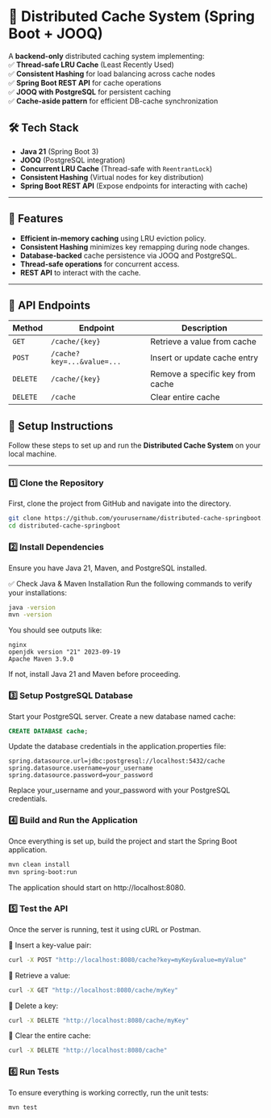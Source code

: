 # 🚀 Distributed Cache System (Spring Boot + JOOQ)  
A **backend-only** distributed caching system implementing:  
✅ **Thread-safe LRU Cache** (Least Recently Used)  
✅ **Consistent Hashing** for load balancing across cache nodes  
✅ **Spring Boot REST API** for cache operations  
✅ **JOOQ with PostgreSQL** for persistent caching  
✅ **Cache-aside pattern** for efficient DB-cache synchronization  

## 🛠️ Tech Stack
- **Java 21** (Spring Boot 3)
- **JOOQ** (PostgreSQL integration)
- **Concurrent LRU Cache** (Thread-safe with `ReentrantLock`)
- **Consistent Hashing** (Virtual nodes for key distribution)
- **Spring Boot REST API** (Expose endpoints for interacting with cache)

---

## 📌 Features
- **Efficient in-memory caching** using LRU eviction policy.
- **Consistent Hashing** minimizes key remapping during node changes.
- **Database-backed** cache persistence via JOOQ and PostgreSQL.
- **Thread-safe operations** for concurrent access.
- **REST API** to interact with the cache.

---

## 📡 API Endpoints

| Method  | Endpoint | Description |
|---------|---------|-------------|
| `GET`   | `/cache/{key}` | Retrieve a value from cache |
| `POST`  | `/cache?key=...&value=...` | Insert or update cache entry |
| `DELETE` | `/cache/{key}` | Remove a specific key from cache |
| `DELETE` | `/cache` | Clear entire cache |


## 📌 Setup Instructions
Follow these steps to set up and run the **Distributed Cache System** on your local machine.

---

### **1️⃣ Clone the Repository**
First, clone the project from GitHub and navigate into the directory.

```bash
git clone https://github.com/yourusername/distributed-cache-springboot.git
cd distributed-cache-springboot
```

### **2️⃣ Install Dependencies**
Ensure you have Java 21, Maven, and PostgreSQL installed.

✅ Check Java & Maven Installation
Run the following commands to verify your installations:

```bash
java -version
mvn -version
```
You should see outputs like:

```
nginx
openjdk version "21" 2023-09-19
Apache Maven 3.9.0
```
If not, install Java 21 and Maven before proceeding.

### **3️⃣ Setup PostgreSQL Database**
Start your PostgreSQL server.
Create a new database named cache:
```sql
CREATE DATABASE cache;
```
Update the database credentials in the application.properties file:
```properties
spring.datasource.url=jdbc:postgresql://localhost:5432/cache
spring.datasource.username=your_username
spring.datasource.password=your_password
```
Replace your_username and your_password with your PostgreSQL credentials.

### **4️⃣ Build and Run the Application**
Once everything is set up, build the project and start the Spring Boot application.

```bash
mvn clean install
mvn spring-boot:run
```
The application should start on http://localhost:8080.

### **5️⃣ Test the API**
Once the server is running, test it using cURL or Postman.

🔹 Insert a key-value pair:
```bash
curl -X POST "http://localhost:8080/cache?key=myKey&value=myValue"
```
🔹 Retrieve a value:
```bash
curl -X GET "http://localhost:8080/cache/myKey"
```
🔹 Delete a key:
```bash
curl -X DELETE "http://localhost:8080/cache/myKey"
```
🔹 Clear the entire cache:
```bash
curl -X DELETE "http://localhost:8080/cache"
```
### **6️⃣ Run Tests**
To ensure everything is working correctly, run the unit tests:

```bash
mvn test
```
